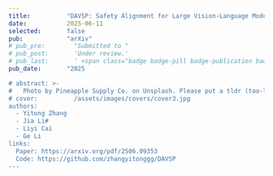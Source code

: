 ```yaml
---
title:          "DAVSP: Safety Alignment for Large Vision-Language Models via Deep Aligned Visual Safety Prompt"
date:           2025-06-11
selected:       false
pub:            "arXiv"
# pub_pre:        "Submitted to "
# pub_post:       'Under review.'
# pub_last:       ' <span class="badge badge-pill badge-publication badge-success">CCF-A, Poster</span>'
pub_date:       "2025

# abstract: >-
#   Photo by Pineapple Supply Co. on Unsplash. Please put a tldr (too-long-didnt-read, 1~2 sentences) of your publication here. It is not recommended to put the actual abstract here because it is usually too long to fit in. $\LaTeX$ is supported. $a=b+c$.
# cover:          /assets/images/covers/cover3.jpg
authors:
  - Yitong Zhang
  - Jia Li#
  - Liyi Cai
  - Ge Li
links:
  Paper: https://arxiv.org/pdf/2506.09353
  Code: https://github.com/zhangyitonggg/DAVSP
---
```

